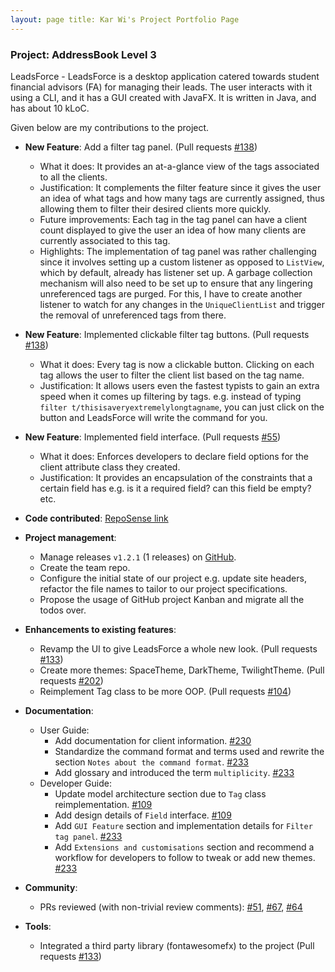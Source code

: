 ```yaml
---
layout: page title: Kar Wi's Project Portfolio Page
---
```


### Project: AddressBook Level 3

LeadsForce - LeadsForce is a desktop application catered towards student financial advisors (FA) for managing their leads.
The user interacts with it using a CLI, and it has a GUI created with JavaFX. It is written in Java, and has about 10 kLoC.

Given below are my contributions to the project.

* **New Feature**: Add a filter tag panel. (Pull requests [\#138](https://github.com/AY2122S1-CS2103T-T17-3/tp/pull/138))
  * What it does: It provides an at-a-glance view of the tags associated to all the clients. 
  * Justification: It complements the filter feature since it gives the user an idea of what tags and how many tags are currently assigned, thus allowing them to filter their desired clients more quickly. 
  * Future improvements: Each tag in the tag panel can have a client count displayed to give the user an idea of how many clients are currently associated to this tag.
  * Highlights: The implementation of tag panel was rather challenging since it involves setting up a custom listener as opposed to `ListView`, which by default, already has listener set up. A garbage collection mechanism will also need to be set up to ensure that any lingering unreferenced tags are purged. For this, I have to create another listener to watch for any changes in the `UniqueClientList` and trigger the removal of unreferenced tags from there.

* **New Feature**: Implemented clickable filter tag buttons. (Pull requests [\#138](https://github.com/AY2122S1-CS2103T-T17-3/tp/pull/138))
  * What it does: Every tag is now a clickable button. Clicking on each tag allows the user to filter the client list based on the tag name.
  * Justification: It allows users even the fastest typists to gain an extra speed when it comes up filtering by tags. e.g. instead of typing `filter t/thisisaveryextremelylongtagname`, you can just click on the button and LeadsForce will write the command for you.

* **New Feature**: Implemented field interface. (Pull requests [\#55](https://github.com/AY2122S1-CS2103T-T17-3/tp/pull/55))
  * What it does: Enforces developers to declare field options for the client attribute class they created.
  * Justification: It provides an encapsulation of the constraints that a certain field has e.g. is it a required field? can this field be empty? etc.
  
* **Code contributed**: [RepoSense link](https://nus-cs2103-ay2122s1.github.io/tp-dashboard/?search=&sort=groupTitle&sortWithin=title&timeframe=commit&mergegroup=&groupSelect=groupByRepos&breakdown=true&checkedFileTypes=docs~functional-code~test-code~other&since=2021-09-17&tabOpen=true&tabType=authorship&tabAuthor=CrownKira&tabRepo=AY2122S1-CS2103T-T17-3%2Ftp%5Bmaster%5D&authorshipIsMergeGroup=false&authorshipFileTypes=docs~functional-code~test-code~other&authorshipIsBinaryFileTypeChecked=false)

* **Project management**:
    * Manage releases `v1.2.1` (1 releases) on [GitHub](https://github.com/AY2122S1-CS2103T-T17-3/tp/releases).
    * Create the team repo. 
    * Configure the initial state of our project e.g. update site headers, refactor the file names to tailor to our project specifications.
    * Propose the usage of GitHub project Kanban and migrate all the todos over. 
    
* **Enhancements to existing features**:
    * Revamp the UI to give LeadsForce a whole new look. (Pull requests [\#133](https://github.com/AY2122S1-CS2103T-T17-3/tp/pull/133))
    * Create more themes: SpaceTheme, DarkTheme, TwilightTheme. (Pull requests [\#202](https://github.com/AY2122S1-CS2103T-T17-3/tp/pull/202))
    * Reimplement Tag class to be more OOP. (Pull requests [\#104](https://github.com/AY2122S1-CS2103T-T17-3/tp/pull/104))

* **Documentation**:
    * User Guide:
        * Add documentation for client information. [\#230](https://github.com/AY2122S1-CS2103T-T17-3/tp/pull/230)
        * Standardize the command format and terms used and rewrite the section `Notes about the command format`. [\#233](https://github.com/AY2122S1-CS2103T-T17-3/tp/pull/233)
        * Add glossary and introduced the term `multiplicity`. [\#233](https://github.com/AY2122S1-CS2103T-T17-3/tp/pull/233)
    * Developer Guide:
        * Update model architecture section due to `Tag` class reimplementation. [\#109](https://github.com/AY2122S1-CS2103T-T17-3/tp/pull/109)
        * Add design details of `Field` interface. [\#109](https://github.com/AY2122S1-CS2103T-T17-3/tp/pull/109)
        * Add `GUI Feature` section and implementation details for `Filter tag panel`. [\#233](https://github.com/AY2122S1-CS2103T-T17-3/tp/pull/233)
        * Add `Extensions and customisations` section and recommend a workflow for developers to follow to tweak or add new themes. [\#233](https://github.com/AY2122S1-CS2103T-T17-3/tp/pull/233)

* **Community**:
    * PRs reviewed (with non-trivial review comments): [\#51](https://github.com/AY2122S1-CS2103T-T17-3/tp/pull/51), [\#67](https://github.com/AY2122S1-CS2103T-T17-3/tp/pull/67), [\#64](https://github.com/AY2122S1-CS2103T-T17-3/tp/pull/64)
  
* **Tools**:
    * Integrated a third party library (fontawesomefx) to the project (Pull requests [\#133](https://github.com/AY2122S1-CS2103T-T17-3/tp/pull/133))
